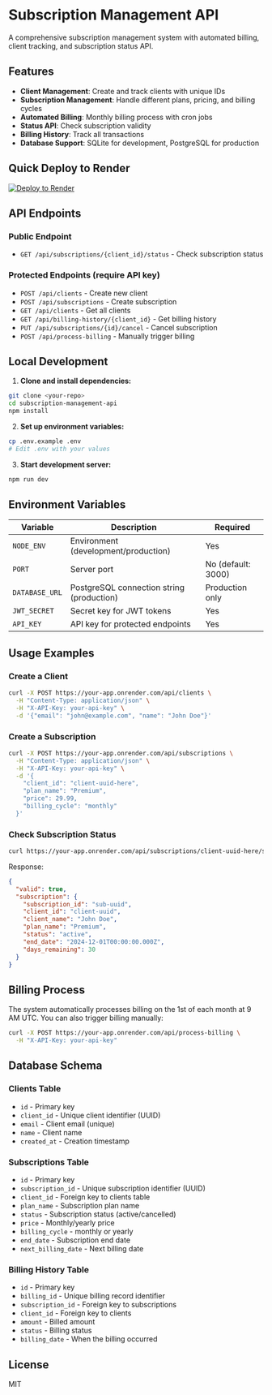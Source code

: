 # Subscription Management API

A comprehensive subscription management system with automated billing, client tracking, and subscription status API.

## Features

- **Client Management**: Create and track clients with unique IDs
- **Subscription Management**: Handle different plans, pricing, and billing cycles
- **Automated Billing**: Monthly billing process with cron jobs
- **Status API**: Check subscription validity
- **Billing History**: Track all transactions
- **Database Support**: SQLite for development, PostgreSQL for production

## Quick Deploy to Render

[![Deploy to Render](https://render.com/images/deploy-to-render-button.svg)](https://render.com/deploy)

## API Endpoints

### Public Endpoint
- `GET /api/subscriptions/{client_id}/status` - Check subscription status

### Protected Endpoints (require API key)
- `POST /api/clients` - Create new client
- `POST /api/subscriptions` - Create subscription
- `GET /api/clients` - Get all clients
- `GET /api/billing-history/{client_id}` - Get billing history
- `PUT /api/subscriptions/{id}/cancel` - Cancel subscription
- `POST /api/process-billing` - Manually trigger billing

## Local Development

1. **Clone and install dependencies:**
```bash
git clone <your-repo>
cd subscription-management-api
npm install
```

2. **Set up environment variables:**
```bash
cp .env.example .env
# Edit .env with your values
```

3. **Start development server:**
```bash
npm run dev
```

## Environment Variables

| Variable | Description | Required |
|----------|-------------|----------|
| `NODE_ENV` | Environment (development/production) | Yes |
| `PORT` | Server port | No (default: 3000) |
| `DATABASE_URL` | PostgreSQL connection string (production) | Production only |
| `JWT_SECRET` | Secret key for JWT tokens | Yes |
| `API_KEY` | API key for protected endpoints | Yes |

## Usage Examples

### Create a Client
```bash
curl -X POST https://your-app.onrender.com/api/clients \
  -H "Content-Type: application/json" \
  -H "X-API-Key: your-api-key" \
  -d '{"email": "john@example.com", "name": "John Doe"}'
```

### Create a Subscription
```bash
curl -X POST https://your-app.onrender.com/api/subscriptions \
  -H "Content-Type: application/json" \
  -H "X-API-Key: your-api-key" \
  -d '{
    "client_id": "client-uuid-here",
    "plan_name": "Premium",
    "price": 29.99,
    "billing_cycle": "monthly"
  }'
```

### Check Subscription Status
```bash
curl https://your-app.onrender.com/api/subscriptions/client-uuid-here/status
```

Response:
```json
{
  "valid": true,
  "subscription": {
    "subscription_id": "sub-uuid",
    "client_id": "client-uuid",
    "client_name": "John Doe",
    "plan_name": "Premium",
    "status": "active",
    "end_date": "2024-12-01T00:00:00.000Z",
    "days_remaining": 30
  }
}
```

## Billing Process

The system automatically processes billing on the 1st of each month at 9 AM UTC. You can also trigger billing manually:

```bash
curl -X POST https://your-app.onrender.com/api/process-billing \
  -H "X-API-Key: your-api-key"
```

## Database Schema

### Clients Table
- `id` - Primary key
- `client_id` - Unique client identifier (UUID)
- `email` - Client email (unique)
- `name` - Client name
- `created_at` - Creation timestamp

### Subscriptions Table
- `id` - Primary key
- `subscription_id` - Unique subscription identifier (UUID)
- `client_id` - Foreign key to clients table
- `plan_name` - Subscription plan name
- `status` - Subscription status (active/cancelled)
- `price` - Monthly/yearly price
- `billing_cycle` - monthly or yearly
- `end_date` - Subscription end date
- `next_billing_date` - Next billing date

### Billing History Table
- `id` - Primary key
- `billing_id` - Unique billing record identifier
- `subscription_id` - Foreign key to subscriptions
- `client_id` - Foreign key to clients
- `amount` - Billed amount
- `status` - Billing status
- `billing_date` - When the billing occurred

## License

MIT